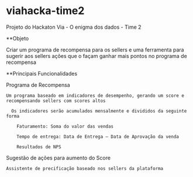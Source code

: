 # viahacka-time2
Projeto do Hackaton Via - O enigma dos dados - Time 2

**Objeto

Criar um programa de recompensa para os sellers e uma ferramenta para sugerir aos sellers ações que o façam ganhar mais pontos no programa de recompensa

**Principais Funcionalidades

  Programa de Recompensa
  
    Um programa baseado em indicadores de desempenho, gerando um score e recompensando sellers com scores altos
    
      Os indicadores serão acumulados mensalmente e divididos da seguinte forma
      
        Faturamento: Soma do valor das vendas 
        
        Tempo de entrega: Data de Entrega – Data de Aprovação da venda 
        
        Resultados de NPS 
        
  Sugestão de ações para aumento do Score 
  
    Assistente de precificação baseado nos sellers da plataforma
